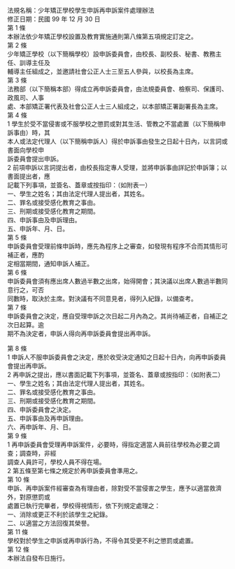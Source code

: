 法規名稱：少年矯正學校學生申訴再申訴案件處理辦法  
修正日期：民國 99 年 12 月 30 日  
第 1 條  
本辦法依少年矯正學校設置及教育實施通則第八條第五項規定訂定之。  
第 2 條  
少年矯正學校（以下簡稱學校）設申訴委員會，由校長、副校長、秘書、教務主任、訓導主任及  
輔導主任組成之，並邀請社會公正人士三至五人參與，以校長為主席。  
第 3 條  
法務部（以下簡稱本部）得成立再申訴委員會，由法規委員會、檢察司、保護司、政風司、人事  
處、本部矯正署代表及社會公正人士三人組成之，以本部矯正署副署長為主席。  
第 4 條  
1 學生於受不當侵害或不服學校之懲罰或對其生活、管教之不當處置（以下簡稱申訴事由）時，其  
本人或法定代理人（以下簡稱申訴人）得於申訴事由發生之日起十日內，以言詞或書面向學校申  
訴委員會提出申訴。  
2 前項申訴以言詞提出者，由校長指定專人受理，並將申訴事由詳記於申訴簿；以書面提出者，應  
記載下列事項，並簽名、蓋章或按指印：（如附表一）  
一、學生之姓名；其由法定代理人提出者，其姓名。  
二、罪名或接受感化教育之事由。  
三、刑期或接受感化教育之期間。  
四、申訴事由及申訴理由。  
五、申訴年、月、日。  
第 5 條  
申訴委員會受理前條申訴時，應先為程序上之審查，如發現有程序不合而其情形可補正者，應酌  
定相當期間，通知申訴人補正。  
第 6 條  
申訴委員會須有應出席人數過半數之出席，始得開會；其決議以出席人數過半數同意行之，可否  
同數時，取決於主席。對決議有不同意見者，得列入紀錄，以備查考。  
第 7 條  
申訴委員會之決定，應自受理申訴之次日起二月內為之。其尚待補正者，自補正之次日起算。逾  
期不為決定者，申訴人得向再申訴委員會提出再申訴。  


第 8 條  
1 申訴人不服申訴委員會之決定，應於收受決定通知之日起十日內，向再申訴委員會提出再申訴。  
2 再申訴之提出，應以書面記載下列事項，並簽名、蓋章或按指印：（如附表二）  
一、學生之姓名；其由法定代理人提出者，其姓名。  
二、罪名或接受感化教育之事由。  
三、刑期或接受感化教育之期間。  
四、申訴委員會之決定。  
五、申訴事由及再申訴理由。  
六、再申訴年、月、日。  
第 9 條  
1 再申訴委員會受理再申訴案件，必要時，得指定適當人員前往學校為必要之調查；調查時，非經  
調查人員許可，學校人員不得在場。  
2 第五條至第七條之規定於再申訴委員會準用之。  
第 10 條  
申訴、再申訴案件經審查為有理由者，除對受不當侵害之學生，應予以適當救濟外，對原懲罰或  
處置已執行完畢者，學校得視情形，依下列規定處理之：  
一、消除或更正不利於該學生之紀錄。  
二、以適當之方法回復其榮譽。  
第 11 條  
學校對於學生之申訴或再申訴行為，不得令其受更不利之懲罰或處置。  
第 12 條  
本辦法自發布日施行。  


